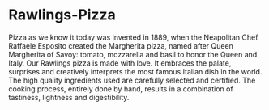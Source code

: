 # Rawlings-Pizza
Pizza as we know it today was invented in 1889, when the Neapolitan Chef Raffaele Esposito created the Margherita pizza, named after Queen Margherita of Savoy: tomato, mozzarella and basil to honor the Queen and Italy. Our Rawlings pizza is made with love. It embraces the palate, surprises and creatively interprets the most famous Italian dish in the world. The high quality ingredients used are carefully selected and certified. The cooking process, entirely done by hand, results in a combination of tastiness, lightness and digestibility.
